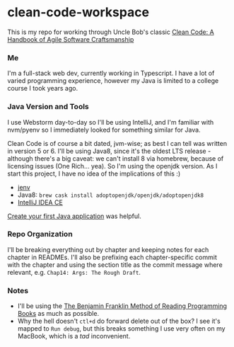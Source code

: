 # clean-code-workspace

This is my repo for working through Uncle Bob's classic [Clean Code: A Handbook of Agile Software Craftsmanship](https://www.amazon.com/Clean-Code-Handbook-Software-Craftsmanship/dp/0132350882)

### Me

I'm a full-stack web dev, currently working in Typescript. I have a lot of varied programming experience, however my
Java is limited to a college course I took years ago.

### Java Version and Tools

I use Webstorm day-to-day so I'll be using IntelliJ, and I'm familiar with nvm/pyenv so I immediately looked for something similar for Java.

Clean Code is of course a bit dated, jvm-wise; as best I can tell was written in version 5 or 6. I'll be using
Java8, since it's the oldest LTS release - although there's a big caveat: we can't install 8 via homebrew, because of
licensing issues (One Rich... yea). So I'm using the openjdk version. As I start this project, I have no idea of the
implications of this :)

* [jenv](https://github.com/jenv/jenv)
* Java8: `brew cask install adoptopenjdk/openjdk/adoptopenjdk8`
* [IntelliJ IDEA CE](https://www.jetbrains.com/idea/download/#section=mac)

[Create your first Java application](https://www.jetbrains.com/help/idea/creating-and-running-your-first-java-application.html) was helpful.

### Repo Organization

I'll be breaking everything out by chapter and keeping notes for each chapter in READMEs. I'll also be prefixing each
chapter-specific commit with the chapter and using the section title as the commit message where relevant,
e.g. `Chap14: Args: The Rough Draft`.


### Notes

* I'll be using the [The Benjamin Franklin Method of Reading Programming Books](http://www.pathsensitive.com/2018/01/the-benjamin-franklin-method-of-reading.html)
as much as possible.
* Why the hell doesn't `ctl+d` do forward delete out of the box? I see it's mapped to `Run debug`, but this breaks
something I use very often on my MacBook, which is a *tad* inconvenient.
